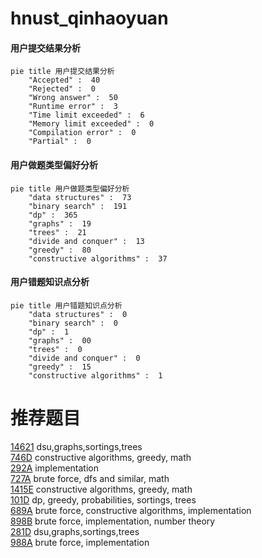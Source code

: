 # hnust_qinhaoyuan

<!-- tabs:start -->



#### **用户提交结果分析**

```mermaid
pie title 用户提交结果分析
    "Accepted" :  40
    "Rejected" :  0
    "Wrong answer" :  50
    "Runtime error" :  3
    "Time limit exceeded" :  6
    "Memory limit exceeded" :  0
    "Compilation error" :  0
    "Partial" :  0
```

#### **用户做题类型偏好分析**

```mermaid
pie title 用户做题类型偏好分析
    "data structures" :  73
    "binary search" :  191
    "dp" :  365
    "graphs" :  19
    "trees" :  21
    "divide and conquer" :  13
    "greedy" :  80
    "constructive algorithms" :  37
```
#### **用户错题知识点分析**

```mermaid
pie title 用户错题知识点分析
    "data structures" :  0
    "binary search" :  0
    "dp" :  1
    "graphs" :  00
    "trees" :  0
    "divide and conquer" :  0
    "greedy" :  15
    "constructive algorithms" :  1
```



<!-- tabs:end -->
# 推荐题目
[14621](https://codeforces.com/contest/1462/problem/1)		dsu,graphs,sortings,trees		  
[746D](https://codeforces.com/contest/746/problem/D)		constructive algorithms,
                        greedy,
                        math		  
[292A](https://codeforces.com/contest/292/problem/A)		implementation		  
[727A](https://codeforces.com/contest/727/problem/A)		brute force,
                        dfs and similar,
                        math		  
[1415E](https://codeforces.com/contest/1415/problem/E)		constructive algorithms,
                        greedy,
                        math		  
[101D](https://codeforces.com/contest/101/problem/D)		dp,
                        greedy,
                        probabilities,
                        sortings,
                        trees		  
[689A](https://codeforces.com/contest/689/problem/A)		brute force,
                        constructive algorithms,
                        implementation		  
[898B](https://codeforces.com/contest/898/problem/B)		brute force,
                        implementation,
                        number theory		  
[281D](https://codeforces.com/contest/281/problem/D)		dsu,graphs,sortings,trees		  
[988A](https://codeforces.com/contest/988/problem/A)		brute force,
                        implementation		  
